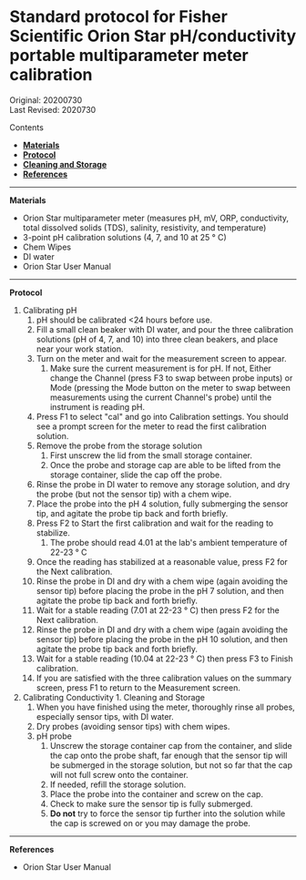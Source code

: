 # Standard protocol for Fisher Scientific Orion Star pH/conductivity portable multiparameter meter calibration
Original: 20200730  
Last Revised: 2020730  

Contents
- [**Materials**](#Materials)  
- [**Protocol**](#Protocol)
- [**Cleaning and Storage**](#Cleaning_and_Storage)
- [**References**](#References)
 
***
<a name="Materials"></a> **Materials**
  *  Orion Star multiparameter meter (measures pH, mV, ORP, conductivity, total dissolved solids (TDS), salinity, resistivity, and temperature)
  *  3-point pH calibration solutions (4, 7, and 10 at 25 &deg; C)
  *  Chem Wipes
  *  DI water
  *  Orion Star User Manual

*** 
<a name="Protocol"></a> **Protocol**

1. Calibrating pH
    1. pH should be calibrated <24 hours before use.
    1. Fill a small clean beaker with DI water, and pour the three calibration solutions (pH of 4, 7, and 10) into three clean beakers, and place near your work station.
    1. Turn on the meter and wait for the measurement screen to appear.
        1. Make sure the current measurement is for pH.  If not, Either change the Channel (press F3 to swap between probe inputs) or Mode (pressing the Mode button on the meter to swap between measurements using the current Channel's probe) until the instrument is reading pH.
    1. Press F1 to select "cal" and go into Calibration settings.  You should see a prompt screen for the meter to read the first calibration solution.
    1. Remove the probe from the storage solution
        1. First unscrew the lid from the small storage container.
        1. Once the probe and storage cap are able to be lifted from the storage container, slide the cap off the probe.
    1. Rinse the probe in DI water to remove any storage solution, and dry the probe (but not the sensor tip) with a chem wipe.
    1. Place the probe into the pH 4 solution, fully submerging the sensor tip, and agitate the probe tip back and forth briefly.
    1. Press F2 to Start the first calibration and wait for the reading to stabilize.
        1. The probe should read 4.01 at the lab's ambient temperature of 22-23 &deg; C
    1. Once the reading has stabilized at a reasonable value, press F2 for the Next calibration.
    1. Rinse the probe in DI and dry with a chem wipe (again avoiding the sensor tip) before placing the probe in the pH 7 solution, and then agitate the probe tip back and forth briefly.
    1. Wait for a stable reading (7.01 at 22-23 &deg; C) then press F2 for the Next calibration.
    1. Rinse the probe in DI and dry with a chem wipe (again avoiding the sensor tip) before placing the probe in the pH 10 solution, and then agitate the probe tip back and forth briefly.
    1. Wait for a stable reading (10.04 at 22-23 &deg; C) then press F3 to Finish calibration.
    1. If you are satisfied with the three calibration values on the summary screen, press F1 to return to the Measurement screen.
1. Calibrating Conductivity
<a name="Cleaning and Storage"></a> 1. Cleaning and Storage
    1. When you have finished using the meter, thoroughly rinse all probes, especially sensor tips, with DI water.
    1. Dry probes (avoiding sensor tips) with chem wipes.
    1. pH probe
        1. Unscrew the storage container cap from the container, and slide the cap onto the probe shaft, far enough that the sensor tip will be submerged in the storage solution, but not so far that the cap will not full screw onto the container.
        1. If needed, refill the storage solution.
        1. Place the probe into the container and screw on the cap.
        1. Check to make sure the sensor tip is fully submerged.
        1. **Do not** try to force the sensor tip further into the solution while the cap is screwed on or you may damage the probe.
    
***
<a name="References"></a> **References**

  *  Orion Star User Manual
